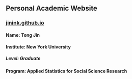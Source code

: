 ## Personal Academic Website
### [jinink.github.io](jinink.github.io)
#### Name: Tong Jin
#### Institute: New York University
##### Level: Graduate
#### Program: Applied Statistics for Social Science Research
